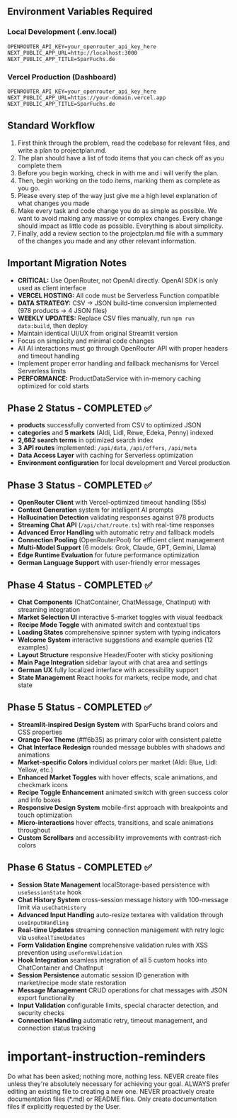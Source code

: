 ## Environment Variables Required

### Local Development (.env.local)
```
OPENROUTER_API_KEY=your_openrouter_api_key_here
NEXT_PUBLIC_APP_URL=http://localhost:3000
NEXT_PUBLIC_APP_TITLE=SparFuchs.de
```

### Vercel Production (Dashboard)
```
OPENROUTER_API_KEY=your_openrouter_api_key_here
NEXT_PUBLIC_APP_URL=https://your-domain.vercel.app
NEXT_PUBLIC_APP_TITLE=SparFuchs.de
```

## Standard Workflow 
1. First think through the problem, read the codebase for relevant files, and write a plan to projectplan.md. 
2. The plan should have a list of todo items that you can check off as you complete them
3. Before you begin working, check in with me and i will verify the plan. 
4. Then, begin working on the todo items, marking them as complete as you go. 
5. Please every step of the way just give me a high level explanation of what changes you made 
6. Make every task and code change you do as simple as possible. We want to avoid making any massive or complex changes. Every change should impact as little code as possible. Everything is about simplicity. 
7. Finally, add a review section to the projectplan.md file with a summary of the changes you made and any other relevant information.

## Important Migration Notes
- **CRITICAL:** Use OpenRouter, not OpenAI directly. OpenAI SDK is only used as client interface
- **VERCEL HOSTING:** All code must be Serverless Function compatible
- **DATA STRATEGY:** CSV → JSON build-time conversion implemented (978 products → 4 JSON files)
- **WEEKLY UPDATES:** Replace CSV files manually, run `npm run data:build`, then deploy
- Maintain identical UI/UX from original Streamlit version
- Focus on simplicity and minimal code changes
- All AI interactions must go through OpenRouter API with proper headers and timeout handling
- Implement proper error handling and fallback mechanisms for Vercel Serverless limits
- **PERFORMANCE:** ProductDataService with in-memory caching optimized for cold starts

## Phase 2 Status - COMPLETED ✅
- **products** successfully converted from CSV to optimized JSON
- **categories** and **5 markets** (Aldi, Lidl, Rewe, Edeka, Penny) indexed
- **2,662 search terms** in optimized search index
- **3 API routes** implemented: `/api/data`, `/api/offers`, `/api/meta`
- **Data Access Layer** with caching for Serverless optimization
- **Environment configuration** for local development and Vercel production

## Phase 3 Status - COMPLETED ✅
- **OpenRouter Client** with Vercel-optimized timeout handling (55s)
- **Context Generation** system for intelligent AI prompts
- **Hallucination Detection** validating responses against 978 products
- **Streaming Chat API** (`/api/chat/route.ts`) with real-time responses
- **Advanced Error Handling** with automatic retry and fallback models
- **Connection Pooling** (OpenRouterPool) for efficient client management
- **Multi-Model Support** (6 models: Grok, Claude, GPT, Gemini, Llama)
- **Edge Runtime Evaluation** for future performance optimization
- **German Language Support** with user-friendly error messages

## Phase 4 Status - COMPLETED ✅
- **Chat Components** (ChatContainer, ChatMessage, ChatInput) with streaming integration
- **Market Selection UI** interactive 5-market toggles with visual feedback
- **Recipe Mode Toggle** with animated switch and contextual tips
- **Loading States** comprehensive spinner system with typing indicators
- **Welcome System** interactive suggestions and example queries (12 examples)
- **Layout Structure** responsive Header/Footer with sticky positioning
- **Main Page Integration** sidebar layout with chat area and settings
- **German UX** fully localized interface with accessibility support
- **State Management** React hooks for markets, recipe mode, and chat state

## Phase 5 Status - COMPLETED ✅
- **Streamlit-inspired Design System** with SparFuchs brand colors and CSS properties
- **Orange Fox Theme** (#ff6b35) as primary color with consistent palette
- **Chat Interface Redesign** rounded message bubbles with shadows and animations
- **Market-specific Colors** individual colors per market (Aldi: Blue, Lidl: Yellow, etc.)
- **Enhanced Market Toggles** with hover effects, scale animations, and checkmark icons
- **Recipe Toggle Enhancement** animated switch with green success color and info boxes
- **Responsive Design System** mobile-first approach with breakpoints and touch optimization
- **Micro-interactions** hover effects, transitions, and scale animations throughout
- **Custom Scrollbars** and accessibility improvements with contrast-rich colors

## Phase 6 Status - COMPLETED ✅
- **Session State Management** localStorage-based persistence with `useSessionState` hook
- **Chat History System** cross-session message history with 100-message limit via `useChatHistory`
- **Advanced Input Handling** auto-resize textarea with validation through `useInputHandling`
- **Real-time Updates** streaming connection management with retry logic via `useRealTimeUpdates`
- **Form Validation Engine** comprehensive validation rules with XSS prevention using `useFormValidation`
- **Hook Integration** seamless integration of all 5 custom hooks into ChatContainer and ChatInput
- **Session Persistence** automatic session ID generation with market/recipe mode state restoration
- **Message Management** CRUD operations for chat messages with JSON export functionality
- **Input Validation** configurable limits, special character detection, and security checks
- **Connection Handling** automatic retry, timeout management, and connection status tracking

# important-instruction-reminders
Do what has been asked; nothing more, nothing less.
NEVER create files unless they're absolutely necessary for achieving your goal.
ALWAYS prefer editing an existing file to creating a new one.
NEVER proactively create documentation files (*.md) or README files. Only create documentation files if explicitly requested by the User.